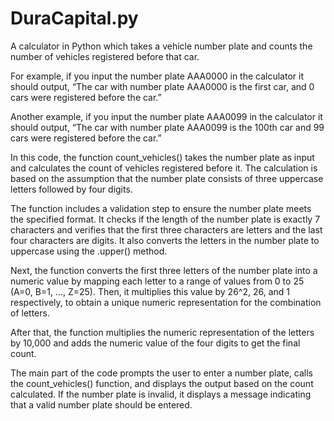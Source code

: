 # DuraCapital.py
A calculator in Python which takes a vehicle number plate and counts the number of vehicles registered before that car. 

For example, if you input the number plate AAA0000 in the calculator it should output, “The car with number plate AAA0000 is the first car, and 0 cars were registered before the car.”

Another example, if you input the number plate AAA0099 in the calculator it should output, “The car with number plate AAA0099 is the 100th car and 99 cars were registered before the car.”


In this code, the function count_vehicles() takes the number plate as input and calculates the count of vehicles registered before it. The calculation is based on the assumption that the number plate consists of three uppercase letters followed by four digits.

The function includes a validation step to ensure the number plate meets the specified format. It checks if the length of the number plate is exactly 7 characters and verifies that the first three characters are letters and the last four characters are digits. It also converts the letters in the number plate to uppercase using the .upper() method.

Next, the function converts the first three letters of the number plate into a numeric value by mapping each letter to a range of values from 0 to 25 (A=0, B=1, …, Z=25). Then, it multiplies this value by 26^2, 26, and 1 respectively, to obtain a unique numeric representation for the combination of letters.

After that, the function multiplies the numeric representation of the letters by 10,000 and adds the numeric value of the four digits to get the final count.

The main part of the code prompts the user to enter a number plate, calls the count_vehicles() function, and displays the output based on the count calculated. If the number plate is invalid, it displays a message indicating that a valid number plate should be entered.
